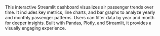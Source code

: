 This interactive Streamlit dashboard visualizes air passenger trends over time. It includes key metrics, line charts, and bar graphs to analyze yearly and monthly passenger patterns. Users can filter data by year and month for deeper insights. Built with Pandas, Plotly, and Streamlit, it provides a visually engaging experience.
